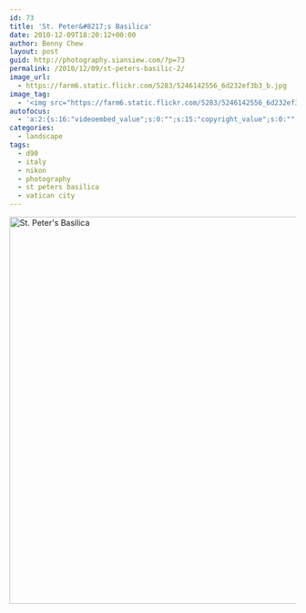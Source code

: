 ```yaml
---
id: 73
title: 'St. Peter&#8217;s Basilica'
date: 2010-12-09T18:20:12+00:00
author: Benny Chew
layout: post
guid: http://photography.siansiew.com/?p=73
permalink: /2010/12/09/st-peters-basilic-2/
image_url:
  - https://farm6.static.flickr.com/5283/5246142556_6d232ef3b3_b.jpg
image_tag:
  - '<img src="https://farm6.static.flickr.com/5283/5246142556_6d232ef3b3_b.jpg" />'
autofocus:
  - 'a:2:{s:16:"videoembed_value";s:0:"";s:15:"copyright_value";s:0:"";}'
categories:
  - landscape
tags:
  - d90
  - italy
  - nikon
  - photography
  - st peters basilica
  - vatican city
---
```

<a href="https://farm6.static.flickr.com/5283/5246142556_6d232ef3b3_b.jpg" title="St. Peter's Basilica by siansiew, on Flickr" rel="lightbox"><img src="https://farm6.static.flickr.com/5283/5246142556_6d232ef3b3_b.jpg" width="1024" height="680" alt="St. Peter's Basilica" /></a>
